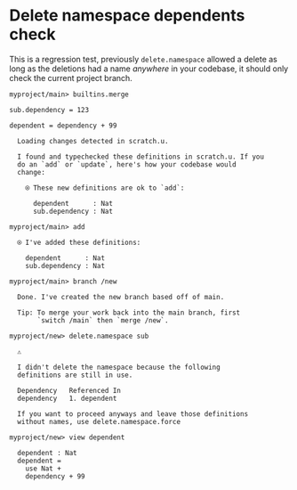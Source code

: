 <!-- https://github.com/unisonweb/unison/issues/4997 -->

# Delete namespace dependents check

This is a regression test, previously `delete.namespace` allowed a delete as long as the deletions had a name *anywhere* in your codebase, it should only check the current project branch.

``` ucm :hide
myproject/main> builtins.merge

```

``` unison
sub.dependency = 123

dependent = dependency + 99
```

``` ucm :added-by-ucm
  Loading changes detected in scratch.u.

  I found and typechecked these definitions in scratch.u. If you
  do an `add` or `update`, here's how your codebase would
  change:
  
    ⍟ These new definitions are ok to `add`:
    
      dependent      : Nat
      sub.dependency : Nat

```

``` ucm :error
myproject/main> add

  ⍟ I've added these definitions:
  
    dependent      : Nat
    sub.dependency : Nat

myproject/main> branch /new

  Done. I've created the new branch based off of main.
  
  Tip: To merge your work back into the main branch, first
       `switch /main` then `merge /new`.

myproject/new> delete.namespace sub

  ⚠️
  
  I didn't delete the namespace because the following
  definitions are still in use.
  
  Dependency   Referenced In
  dependency   1. dependent
  
  If you want to proceed anyways and leave those definitions
  without names, use delete.namespace.force

myproject/new> view dependent

  dependent : Nat
  dependent =
    use Nat +
    dependency + 99

```
